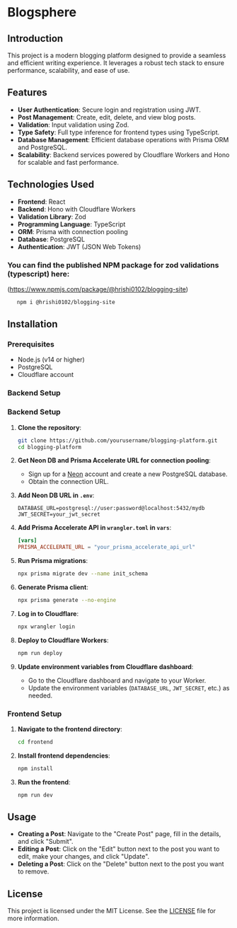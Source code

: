 # Blogsphere

## Introduction

This project is a modern blogging platform designed to provide a seamless and efficient writing experience. It leverages a robust tech stack to ensure performance, scalability, and ease of use.

## Features

- **User Authentication**: Secure login and registration using JWT.
- **Post Management**: Create, edit, delete, and view blog posts.
- **Validation**: Input validation using Zod.
- **Type Safety**: Full type inference for frontend types using TypeScript.
- **Database Management**: Efficient database operations with Prisma ORM and PostgreSQL.
- **Scalability**: Backend services powered by Cloudflare Workers and Hono for scalable and fast performance.

## Technologies Used

- **Frontend**: React
- **Backend**: Hono with Cloudflare Workers
- **Validation Library**: Zod
- **Programming Language**: TypeScript
- **ORM**: Prisma with connection pooling
- **Database**: PostgreSQL
- **Authentication**: JWT (JSON Web Tokens)

### You can find the published NPM package for zod validations (typescript) here:
(https://www.npmjs.com/package/@hrishi0102/blogging-site)
```bash
   npm i @hrishi0102/blogging-site
   ```

## Installation

### Prerequisites

- Node.js (v14 or higher)
- PostgreSQL
- Cloudflare account

### Backend Setup

### Backend Setup

1. **Clone the repository**:

   ```bash
   git clone https://github.com/yourusername/blogging-platform.git
   cd blogging-platform
   ```

2. **Get Neon DB and Prisma Accelerate URL for connection pooling**:

   - Sign up for a [Neon](https://neon.tech/) account and create a new PostgreSQL database.
   - Obtain the connection URL.

3. **Add Neon DB URL in `.env`**:
   ```env
   DATABASE_URL=postgresql://user:password@localhost:5432/mydb
   JWT_SECRET=your_jwt_secret
   ```
4. **Add Prisma Accelerate API in `wrangler.toml` in `vars`**:
   ```toml
   [vars]
   PRISMA_ACCELERATE_URL = "your_prisma_accelerate_api_url"
   ```
5. **Run Prisma migrations**:
   ```bash
   npx prisma migrate dev --name init_schema
   ```
6. **Generate Prisma client**:
   ```bash
   npx prisma generate --no-engine
   ```
7. **Log in to Cloudflare**:
   ```bash
   npx wrangler login
   ```
8. **Deploy to Cloudflare Workers**:
   ```bash
   npm run deploy
   ```
9. **Update environment variables from Cloudflare dashboard**:
   - Go to the Cloudflare dashboard and navigate to your Worker.
   - Update the environment variables (`DATABASE_URL`, `JWT_SECRET`, etc.) as needed.

### Frontend Setup

1. **Navigate to the frontend directory**:

   ```bash
   cd frontend
   ```

2. **Install frontend dependencies**:

   ```bash
   npm install
   ```

3. **Run the frontend**:
   ```bash
   npm run dev
   ```

## Usage

- **Creating a Post**: Navigate to the "Create Post" page, fill in the details, and click "Submit".
- **Editing a Post**: Click on the "Edit" button next to the post you want to edit, make your changes, and click "Update".
- **Deleting a Post**: Click on the "Delete" button next to the post you want to remove.

## License

This project is licensed under the MIT License. See the [LICENSE](LICENSE) file for more information.
